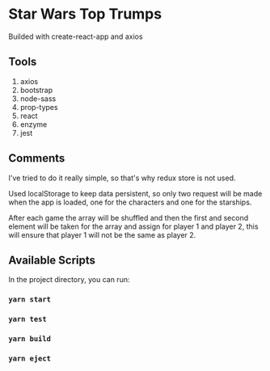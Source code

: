 # Star Wars Top Trumps

Builded with create-react-app and axios 

## Tools

1. axios
2. bootstrap
3. node-sass
4. prop-types
5. react
6. enzyme
7. jest

## Comments

I've tried to do it really simple, so that's why redux store is not used.

Used localStorage to keep data persistent, so only two request will be made when the app is loaded, one for the characters and one for the starships.

After each game the array will be shuffled and then the first and second element will be taken for the array and assign for player 1 and player 2, this will ensure that player 1 will not be the same as player 2. 

## Available Scripts

In the project directory, you can run:

### `yarn start`

### `yarn test`

### `yarn build`

### `yarn eject`